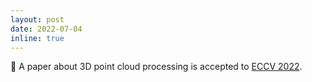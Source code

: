 ```yaml
---
layout: post
date: 2022-07-04
inline: true
---
```


:pencil: A paper about 3D point cloud processing is accepted to [ECCV 2022](https://eccv2022.ecva.net/).

